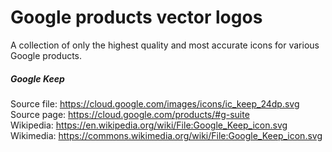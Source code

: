 # Google products vector logos
A collection of only the highest quality and most accurate icons for various Google products.

##### Google Keep  
Source file: https://cloud.google.com/images/icons/ic_keep_24dp.svg  
Source page: https://cloud.google.com/products/#g-suite  
Wikipedia: https://en.wikipedia.org/wiki/File:Google_Keep_icon.svg  
Wikimedia: https://commons.wikimedia.org/wiki/File:Google_Keep_icon.svg  
